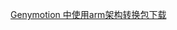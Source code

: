 [Genymotion 中使用arm架构转换包下载](https://mega.nz/usg=ALkJrhgzajMZiTGuDUTxVBaGBlodOhsZbQ#F!JhcFwKpC!yfhfeUzvIZoSdBgfdZ9Ygg)

